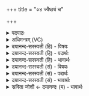 +++
title = "०४ ज्यैष्ठ्यं च"

+++
<details><summary>पदपाठः</summary>

ज्यैष्ठ्य॑म्। च॒। मे॒। आधि॑पत्य॒मित्याधि॑ऽपत्यम्। च॒। मे॒। म॒न्युः। च॒। मे॒। भामः॑। च॒। मे॒। अमः॑। च॒। मे॒। अम्भः॑। च॒। मे॒। जे॒मा। च॒। मे॒। म॒हि॒मा। च॒। मे॒। व॒रि॒मा। च॒। मे॒। प्र॒थि॒मा। च॒। मे॒। व॒र्षि॒मा। च॒। मे॒। द्रा॒घि॒मा। च॒। मे॒। वृ॒द्धम्। च॒। मे॒। वृद्धिः॑। च॒। मे॒। य॒ज्ञेन॑। क॒ल्प॒न्ता॒म्। ४।
</details>

<details><summary>अधिमन्त्रम् (VC)</summary>

- प्रजापतिर्देवता
- देवा ऋषयः
- निचृदत्यष्टिः
- गान्धारः
</details>

<details><summary>दयानन्द-सरस्वती (हि) - विषयः</summary>

फिर उसी विषय को अगले मन्त्र में कहा है ॥
</details>

<details><summary>दयानन्द-सरस्वती (हि) - पदार्थः</summary>

पदार्थान्वयभाषाः -  (मे) मेरी (ज्यैष्ठ्यम्) प्रशंसा (च) और उत्तम पदार्थ (मे) मेरा (आधिपत्यम्) स्वामीपन (च) और स्वकीय द्रव्य (मे) मेरा (मन्युः) अभिमान (च) और शान्ति (मे) मेरा (भामः) क्रोध (च) और उत्तम शील (मे) मेरा (अमः) न्याय से पाये हुए गृहादि (च) और पाने योग्य पदार्थ (मे) मेरा (अम्भः) जल (च) और दूध, दही, घी आदि पदार्थ (मे) मेरा (जेमा) जीत का होना (च) और विजय (मे) मेरा (महिमा) बड़प्पन (च) प्रतिष्ठा (मे) मेरी (वरिमा) बड़ाई (च) और उत्तम वर्त्ताव (मे) मेरा (प्रथिमा) फैलाव (च) और फैले हुए पदार्थ (मे) मेरा (वर्षिमा) बुढ़ापा (च) और लड़काई (मे) मेरी (द्राघिमा) बढ़वार (च) और छुटाई (मे) मेरा (वृद्धम्) प्रभुता को पाया हुआ बहुत प्रकार का धन आदि पदार्थ (च) और थोड़ा पदार्थ तथा (मे) मेरा (वृद्धिः) जिस अच्छी क्रिया से वृद्धि को प्राप्त होते हैं, वह (च) और उससे उत्पन्न हुआ सुख उक्त समस्त पदार्थ (यज्ञेन) धर्म की रक्षा करने से (कल्पन्ताम्) समर्थित होवें ॥४ ॥
</details>

<details><summary>दयानन्द-सरस्वती (हि) - भावार्थः</summary>

भावार्थभाषाः -  हे मित्रजनो ! तुम यज्ञ की सिद्धि और समस्त जगत् के हित के लिये प्रशंसित पदार्थों को संयुक्त करो ॥४ ॥
</details>

<details><summary>दयानन्द-सरस्वती (सं) - विषयः</summary>

पुनस्तमेव विषयमाह ॥
</details>

<details><summary>दयानन्द-सरस्वती (सं) - पदार्थः</summary>

पदार्थान्वयभाषाः -  मे ज्यैष्ठ्यं च म आधिपत्यं च मे मन्युश्च मे भामश्च मेऽमश्च मेऽम्भश्च मे जेमा च मे महिमा च मे वरिमा च मे प्रथिमा च मे वर्षिमा च मे द्राघिमा च मे वृद्धं च मे वृद्धिश्च यज्ञेन कल्पन्ताम् ॥४ ॥
</details>

<details><summary>दयानन्द-सरस्वती (सं) - भावार्थः</summary>

भावार्थभाषाः -  हे सखायो जनाः ! यूयं यज्ञसिद्धये सर्वस्य जगतो हिताय च प्रशंसितानि वस्तूनि संयुङ्ग्ध्वम् ॥४ ॥
</details>

<details><summary>सविता जोशी ← दयानन्दः (म) - भावार्थः</summary>

भावार्थभाषाः -  हे मित्रांनो ! तुम्ही यज्ञाच्या सिद्धीसाठी व संपूर्ण जगाच्या हितासाठी चांगले पदार्थ एकत्रित करा.
</details>